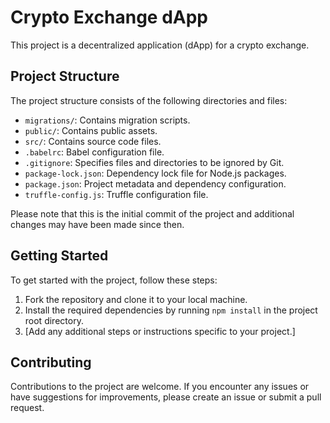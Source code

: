 # Crypto Exchange dApp

This project is a decentralized application (dApp) for a crypto exchange.

## Project Structure

The project structure consists of the following directories and files:

- `migrations/`: Contains migration scripts.
- `public/`: Contains public assets.
- `src/`: Contains source code files.
- `.babelrc`: Babel configuration file.
- `.gitignore`: Specifies files and directories to be ignored by Git.
- `package-lock.json`: Dependency lock file for Node.js packages.
- `package.json`: Project metadata and dependency configuration.
- `truffle-config.js`: Truffle configuration file.

Please note that this is the initial commit of the project and additional changes may have been made since then.

## Getting Started

To get started with the project, follow these steps:

1. Fork the repository and clone it to your local machine.
2. Install the required dependencies by running `npm install` in the project root directory.
3. [Add any additional steps or instructions specific to your project.]

## Contributing

Contributions to the project are welcome. If you encounter any issues or have suggestions for improvements, please create an issue or submit a pull request.

